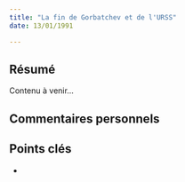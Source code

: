```yaml
---
title: "La fin de Gorbatchev et de l'URSS"
date: 13/01/1991

---
```


## Résumé
Contenu à venir…

## Commentaires personnels

## Points clés
- 

